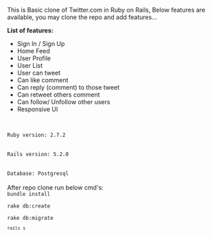 This is Basic clone of Twitter.com in Ruby on Rails,
Below features are available, you may clone the repo and add features...

<b>List of features:</b>
<ul>
<li>Sign In / Sign Up</li>
<li>Home Feed</li>
<li>User Profile</li>
<li>User List</li>
<li>User can tweet</li>
<li>Can like comment</li>
<li>Can reply (comment) to those tweet</li>
<li>Can retweet others comment</li>
<li>Can follow/ Unfollow other users</li>
<li>Responsive UI</li>
</ul>
<br>
<code>
Ruby version: 2.7.2
</code>
<br>
<code>
Rails version: 5.2.0
</code>
<br>
<code>
Database: Postgresql
</code>
<br>
After repo clone run below cmd's:
<code>
bundle install
</code>
<code>
rake db:create
</code>
<code>
rake db:migrate
<code>
rails s
</code>
